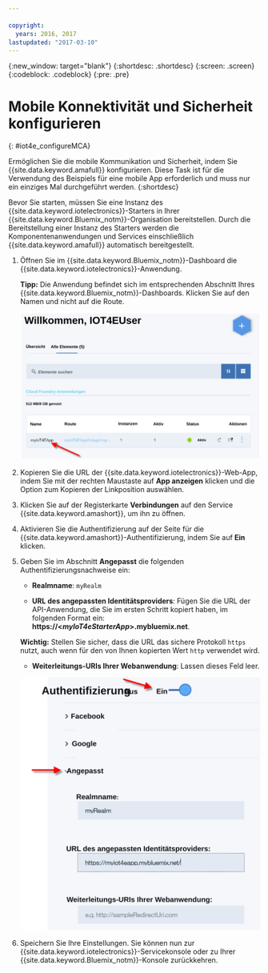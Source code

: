 ```yaml
---

copyright:
  years: 2016, 2017
lastupdated: "2017-03-10"
---
```


<!-- Common attributes used in the template are defined as follows: -->
{:new_window: target="blank"}
{:shortdesc: .shortdesc}
{:screen: .screen}
{:codeblock: .codeblock}
{:pre: .pre}

# Mobile Konnektivität und Sicherheit konfigurieren
{: #iot4e_configureMCA}

Ermöglichen Sie die mobile Kommunikation und Sicherheit, indem Sie {{site.data.keyword.amafull}} konfigurieren. Diese Task ist für die Verwendung des Beispiels für eine mobile App erforderlich und muss nur ein einziges Mal durchgeführt werden.
{:shortdesc}

Bevor Sie starten, müssen Sie eine Instanz des {{site.data.keyword.iotelectronics}}-Starters in Ihrer {{site.data.keyword.Bluemix_notm}}-Organisation
 bereitstellen. Durch die Bereitstellung einer Instanz des Starters werden die Komponentenanwendungen und Services einschließlich {{site.data.keyword.amafull}} automatisch bereitgestellt.

1. Öffnen Sie im {{site.data.keyword.Bluemix_notm}}-Dashboard die {{site.data.keyword.iotelectronics}}-Anwendung.

   **Tipp:** Die Anwendung befindet sich im entsprechenden Abschnitt Ihres {{site.data.keyword.Bluemix_notm}}-Dashboards. Klicken Sie auf den Namen und nicht auf die Route.

    ![{{site.data.keyword.iotelectronics}} im Dashboard](images/IoT4E_bm_dashboard.svg "{{site.data.keyword.iotelectronics}} im Dashboard")

2. Kopieren Sie die URL der {{site.data.keyword.iotelectronics}}-Web-App, indem Sie mit der rechten Maustaste auf **App anzeigen** klicken und die Option zum Kopieren der Linkposition auswählen.

3. Klicken Sie auf der Registerkarte **Verbindungen** auf den Service {{site.data.keyword.amashort}}, um ihn zu öffnen.

3. Aktivieren Sie die Authentifizierung auf der Seite für die {{site.data.keyword.amashort}}-Authentifizierung, indem Sie auf **Ein** klicken.

4. Geben Sie im Abschnitt **Angepasst** die folgenden Authentifizierungsnachweise ein:

    - **Realmname**: `myRealm`

    - **URL des angepassten Identitätsproviders**: Fügen Sie die URL der API-Anwendung, die Sie im ersten Schritt kopiert haben, im folgenden Format ein:   **https://<*myIoT4eStarterApp*>.mybluemix.net**.

    **Wichtig:** Stellen Sie sicher, dass die URL das sichere Protokoll `https` nutzt, auch wenn für den von Ihnen kopierten Wert `http` verwendet wird.

    - **Weiterleitungs-URIs Ihrer Webanwendung**: Lassen dieses Feld leer.

   ![{{site.data.keyword.amashort}} konfigurieren.](images/MCA_config_pg.svg "{{site.data.keyword.amashort}}-Seite zur Authentifizierung")

5. Speichern Sie Ihre Einstellungen. Sie können nun zur {{site.data.keyword.iotelectronics}}-Servicekonsole oder zu Ihrer {{site.data.keyword.Bluemix_notm}}-Konsole zurückkehren.
